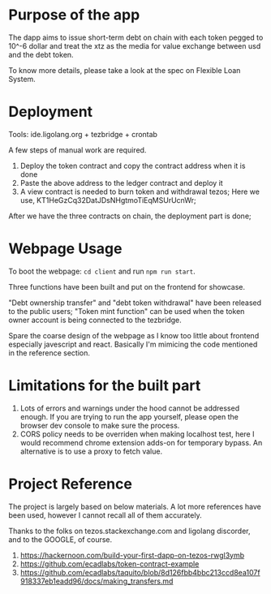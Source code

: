 # Purpose of the app

The dapp aims to issue short-term debt on chain with each token pegged to 10^-6 dollar and treat the xtz as the media for value exchange between usd and the debt token.

To know more details, please take a look at the spec on Flexible Loan System.

# Deployment 

Tools: ide.ligolang.org + tezbridge + crontab

A few steps of manual work are required.
1. Deploy the token contract and copy the contract address when it is done
2. Paste the above address to the ledger contract and deploy it
3. A view contract is needed to burn token and withdrawal tezos; Here we use, KT1HeGzCq32DatJDsNHgtmoTiEqMSUrUcnWr; 

After we have the three contracts on chain, the deployment part is done;

# Webpage Usage

To boot the webpage: `cd client` and run `npm run start`. 

Three functions have been built and put on the frontend for showcase.

"Debt ownership transfer" and "debt token withdrawal" have been released to the public users;  "Token mint function" can be used when the token owner account is being connected to the tezbridge.

Spare the coarse design of the webpage as I know too little about frontend especially javescript and react.  Basically I'm mimicing the code mentioned in the reference section.

# Limitations for the built part

1. Lots of errors and warnings under the hood cannot be addressed enough. If you are trying to run the app yourself, please open the browser dev console to make sure the process.
2. CORS policy needs to be overriden when making localhost test, here I would recommend chrome extension adds-on for temporary bypass. An alternative is to use a proxy to fetch value.


# Project Reference
The project is largely based on below materials.  A lot more references have been used, however I cannot recall all of them accurately.

Thanks to the folks on tezos.stackexchange.com and ligolang discorder, and to the GOOGLE, of course.

1. https://hackernoon.com/build-your-first-dapp-on-tezos-rwgl3ymb
2. https://github.com/ecadlabs/token-contract-example
3. https://github.com/ecadlabs/taquito/blob/8d126fbb4bbc213ccd8ea107f918337eb1eadd96/docs/making_transfers.md



